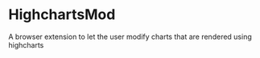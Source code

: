 # HighchartsMod
A browser extension to let the user modify charts that are rendered using highcharts

